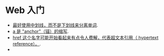 # Web 入门

* [最好使用中划线，而不是下划线来分离单词](https://developer.mozilla.org/zh-CN/docs/Learn/Getting_started_with_the_web/Dealing_with_files).
* [a 是 "anchor"（锚）的缩写](https://developer.mozilla.org/zh-CN/docs/Learn/Getting_started_with_the_web/HTML_basics).
* [href 这个名字可能开始看起来有点令人费解，代表超文本引用（ hypertext reference）。](https://developer.mozilla.org/zh-CN/docs/Learn/Getting_started_with_the_web/HTML_basics).
* 